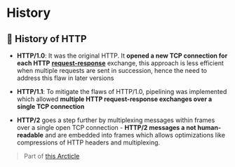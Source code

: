# History

## 📜 History of HTTP

- **HTTP/1.0**: It was the original HTTP. It **opened a new TCP connection for each HTTP** **[request-response](process.md)** exchange, this approach is less efficient when multiple requests are sent in succession, hence the need to address this flaw in later versions

- **HTTP/1.1**: To mitigate the flaws of HTTP/1.0, pipelining was implemented which allowed **multiple HTTP request-response exchanges over a single TCP connection**

- **HTTP/2** goes a step further by multiplexing messages within frames over a single open TCP connection
		- **HTTP/2 messages a not human-readable** and are embedded into frames which allows optimizations like compressions of HTTP headers and multiplexing.

> Part of [this Arcticle](https://hackernoon.com/the-essential-guide-to-http)
